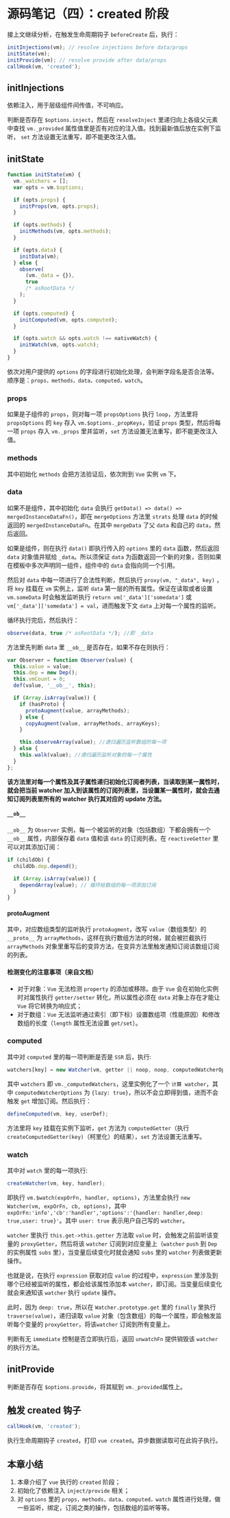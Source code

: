# 源码笔记（四）：created 阶段

接上文继续分析，在触发生命周期钩子 `beforeCreate` 后，执行：

```js
initInjections(vm); // resolve injections before data/props
initState(vm);
initProvide(vm); // resolve provide after data/props
callHook(vm, 'created');
```

## initInjections

依赖注入，用于层级组件间传值，不可响应。

判断是否存在 `$options.inject`，然后在 `resolveInject` 里递归向上各级父元素中查找 `vm._provided` 属性值里是否有对应的注入值。找到最新值后放在实例下监听， `set` 方法设置无法重写，即不能更改注入值。

## initState

```js
function initState(vm) {
  vm._watchers = [];
  var opts = vm.$options;

  if (opts.props) {
    initProps(vm, opts.props);
  }

  if (opts.methods) {
    initMethods(vm, opts.methods);
  }

  if (opts.data) {
    initData(vm);
  } else {
    observe(
      (vm._data = {}),
      true
      /* asRootData */
    );
  }

  if (opts.computed) {
    initComputed(vm, opts.computed);
  }

  if (opts.watch && opts.watch !== nativeWatch) {
    initWatch(vm, opts.watch);
  }
}
```

依次对用户提供的 `options` 的字段进行初始化处理，会判断字段名是否合法等。顺序是：`props，methods，data，computed，watch`。

### props

如果是子组件的 `props`，则对每一项 `propsOptions` 执行 `loop`，方法里将 `propsOptions` 的 `key` 存入 `vm.$options._propKeys`，验证 `props` 类型，然后将每一项 `props` 存入 `vm._props` 里并监听，`set` 方法设置无法重写，即不能更改注入值。

### methods

其中初始化 `methods` 会把方法验证后，依次附到 `Vue` 实例 `vm` 下。

### data

如果不是组件，其中初始化 `data` 会执行 `getData() => data() => mergedInstanceDataFn()`，即在 `mergeOptions` 方法里 `strats` 处理 `data` 的时候返回的 `mergedInstanceDataFn`。在其中 `mergeData` 了父 `data` 和自己的 `data`，然后返回。

如果是组件，则在执行 `data()` 即执行传入的 `options` 里的 `data` 函数，然后返回 `data` 对象值并赋给 `_data`。所以须保证 `data` 为函数返回一个新的对象，否则如果在模板中多次声明同一组件，组件中的 `data` 会指向同一个引用。

然后对 `data` 中每一项进行了合法性判断，然后执行 `proxy(vm, "_data", key)` ，将 `key` 挂载在 `vm` 实例上，监听 `data` 第一层的所有属性。保证在读取或者设置 `vm.someData` 时会触发监听执行 `return vm['_data']['somedata']` 或 `vm['_data']['somedata'] = val`，进而触发下文 `data` 上对每一个属性的监听。

循环执行完后，然后执行：

```js
observe(data, true /* asRootData */); //即 _data
```

方法里先判断 `data` 里 `__ob__` 是否存在，如果不存在则执行：

```js
var Observer = function Observer(value) {
  this.value = value;
  this.dep = new Dep();
  this.vmCount = 0;
  def(value, '__ob__', this);

  if (Array.isArray(value)) {
    if (hasProto) {
      protoAugment(value, arrayMethods);
    } else {
      copyAugment(value, arrayMethods, arrayKeys);
    }

    this.observeArray(value); //递归遍历监听数组的每一项
  } else {
    this.walk(value); //递归遍历监听对象的每一个属性
  }
};
```

**该方法里对每一个属性及其子属性递归初始化订阅者列表，当读取到某一属性时，就会把当前 watcher 加入到该属性的订阅列表里，当设置某一属性时，就会去通知订阅列表里所有的 watcher 执行其对应的 update 方法。**

#### `__ob__`

`__ob__` 为 `Observer` 实例，每一个被监听的对象（包括数组）下都会拥有一个 `__ob__` 属性，内部保存着 `data` 值和该 `data` 的订阅列表。在 `reactiveGetter` 里可以对其添加订阅：

```js
if (childOb) {
  childOb.dep.depend();

  if (Array.isArray(value)) {
    dependArray(value); // 循环给数组的每一项添加订阅
  }
}
```

#### protoAugment

其中，对应数组类型的监听执行 `protoAugment`，改写 `value`（数组类型）的 `__proto__` 为 `arrayMethods`，这样在执行数组方法的时候，就会被拦截执行 `arrayMethods` 对象里重写后的变异方法，在变异方法里触发通知订阅该数组订阅的列表。

#### 检测变化的注意事项（来自文档）

- 对于对象：`Vue` 无法检测 `property` 的添加或移除。由于 `Vue` 会在初始化实例时对属性执行 `getter/setter` 转化，所以属性必须在 `data` 对象上存在才能让 `Vue` 将它转换为响应式；
- 对于数组：`Vue` 无法监听通过索引（即下标）设置数组项（性能原因）和修改数组的长度（`length` 属性无法设置 `get/set`）。

### computed

其中对 `computed` 里的每一项判断是否是 `SSR` 后，执行:

```js
watchers[key] = new Watcher(vm, getter || noop, noop, computedWatcherOptions);
```

其中 `watchers` 即 `vm._computedWatchers`，这里实例化了一个 `计算 watcher`，其中 `computedWatcherOptions` 为 `{lazy: true}`，所以不会立即得到值，进而不会触发 `get` 增加订阅。然后执行：

```js
defineComputed(vm, key, userDef);
```

方法里将 `key` 挂载在实例下监听，`get` 方法为 `computedGetter`（执行 `createComputedGetter(key)`（柯里化）的结果），`set` 方法设置无法重写。

### watch

其中对 `watch` 里的每一项执行:

```js
createWatcher(vm, key, handler);
```

即执行 `vm.$watch(expOrFn, handler, options)`，方法里会执行 `new Watcher(vm, expOrFn, cb, options)`，其中 `expOrFn:'info','cb':'handler','options':'{handler: handler,deep: true,user: true}'`。其中 `user: true` 表示用户自己写的 `watcher`。

`watcher` 里执行 `this.get->this.getter` 方法取 `value` 时，会触发之前监听该变量的 `proxyGetter`，然后将该 `watcher` 订阅到对应变量上（`watcher` `push` 到 `Dep` 的实例属性 `subs` 里），当变量后续变化时就会通知 `subs` 里的 `watcher` 列表做更新操作。

也就是说，在执行 `expression` 获取对应 `value` 的过程中，`expression` 里涉及到哪个已经被监听的属性，都会给该属性添加本 `watcher`，即订阅。当变量后续变化就会来通知该 `watcher` 执行 `update` 操作。

此时，因为 `deep: true`，所以在 `Watcher.prototype.get` 里的 `finally` 里执行 `traverse(value)`，递归读取 `value` 对象（包含数组）的每一个属性，即会触发监听每个变量的 `proxyGetter`，将该`watcher` 订阅到所有变量上。

判断有无 `immediate` 控制是否立即执行后，返回 `unwatchFn` 提供销毁该 `watcher` 的执行方法。

## initProvide

判断是否存在 `$options.provide`，将其赋到 `vm._provided`属性上。

## 触发 created 钩子

```js
callHook(vm, 'created');
```

执行生命周期钩子 `created`，打印 `vue created`。异步数据读取可在此钩子执行。

## 本章小结

1. 本章介绍了 `vue` 执行的 `created` 阶段；
2. 初始化了依赖注入 `inject/provide` 相关；
3. 对 `options` 里的 `props，methods，data，computed，watch` 属性进行处理，做一些监听，绑定，订阅之类的操作，包括数组的监听等等。
